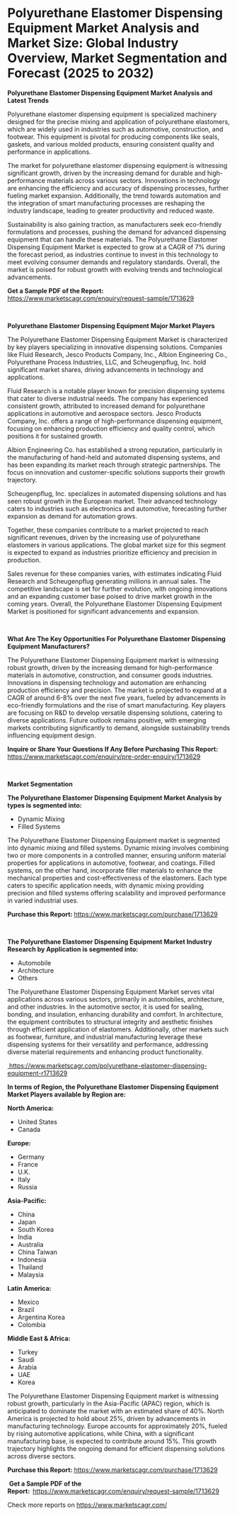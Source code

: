 <p><h1>Polyurethane Elastomer Dispensing Equipment Market Analysis and Market Size: Global Industry Overview, Market Segmentation and Forecast (2025 to 2032)</h1></p><p><strong>Polyurethane Elastomer Dispensing Equipment Market Analysis and Latest Trends</strong></p>
<p><p>Polyurethane elastomer dispensing equipment is specialized machinery designed for the precise mixing and application of polyurethane elastomers, which are widely used in industries such as automotive, construction, and footwear. This equipment is pivotal for producing components like seals, gaskets, and various molded products, ensuring consistent quality and performance in applications.</p><p>The market for polyurethane elastomer dispensing equipment is witnessing significant growth, driven by the increasing demand for durable and high-performance materials across various sectors. Innovations in technology are enhancing the efficiency and accuracy of dispensing processes, further fueling market expansion. Additionally, the trend towards automation and the integration of smart manufacturing processes are reshaping the industry landscape, leading to greater productivity and reduced waste.</p><p>Sustainability is also gaining traction, as manufacturers seek eco-friendly formulations and processes, pushing the demand for advanced dispensing equipment that can handle these materials. The Polyurethane Elastomer Dispensing Equipment Market is expected to grow at a CAGR of 7% during the forecast period, as industries continue to invest in this technology to meet evolving consumer demands and regulatory standards. Overall, the market is poised for robust growth with evolving trends and technological advancements.</p></p>
<p><strong>Get a Sample PDF of the Report:&nbsp;</strong> <a href="https://www.marketscagr.com/enquiry/request-sample/1713629?utm_campaign=1879&utm_medium=2&utm_source=Github&utm_content=ia&utm_term=11012025&utm_id=polyurethane-elastomer-dispensing-equipment">https://www.marketscagr.com/enquiry/request-sample/1713629</a></p>
<p>&nbsp;</p>
<p><strong>Polyurethane Elastomer Dispensing Equipment Major Market Players</strong></p>
<p><p>The Polyurethane Elastomer Dispensing Equipment Market is characterized by key players specializing in innovative dispensing solutions. Companies like Fluid Research, Jesco Products Company, Inc., Albion Engineering Co., Polyurethane Process Industries, LLC, and Scheugenpflug, Inc. hold significant market shares, driving advancements in technology and applications.</p><p>Fluid Research is a notable player known for precision dispensing systems that cater to diverse industrial needs. The company has experienced consistent growth, attributed to increased demand for polyurethane applications in automotive and aerospace sectors. Jesco Products Company, Inc. offers a range of high-performance dispensing equipment, focusing on enhancing production efficiency and quality control, which positions it for sustained growth.</p><p>Albion Engineering Co. has established a strong reputation, particularly in the manufacturing of hand-held and automated dispensing systems, and has been expanding its market reach through strategic partnerships. The focus on innovation and customer-specific solutions supports their growth trajectory.</p><p>Scheugenpflug, Inc. specializes in automated dispensing solutions and has seen robust growth in the European market. Their advanced technology caters to industries such as electronics and automotive, forecasting further expansion as demand for automation grows.</p><p>Together, these companies contribute to a market projected to reach significant revenues, driven by the increasing use of polyurethane elastomers in various applications. The global market size for this segment is expected to expand as industries prioritize efficiency and precision in production.</p><p>Sales revenue for these companies varies, with estimates indicating Fluid Research and Scheugenpflug generating millions in annual sales. The competitive landscape is set for further evolution, with ongoing innovations and an expanding customer base poised to drive market growth in the coming years. Overall, the Polyurethane Elastomer Dispensing Equipment Market is positioned for significant advancements and expansion.</p></p>
<p>&nbsp;</p>
<p><strong>What Are The Key Opportunities For Polyurethane Elastomer Dispensing Equipment Manufacturers?</strong></p>
<p><p>The Polyurethane Elastomer Dispensing Equipment market is witnessing robust growth, driven by the increasing demand for high-performance materials in automotive, construction, and consumer goods industries. Innovations in dispensing technology and automation are enhancing production efficiency and precision. The market is projected to expand at a CAGR of around 6-8% over the next five years, fueled by advancements in eco-friendly formulations and the rise of smart manufacturing. Key players are focusing on R&D to develop versatile dispensing solutions, catering to diverse applications. Future outlook remains positive, with emerging markets contributing significantly to demand, alongside sustainability trends influencing equipment design.</p></p>
<p><strong>Inquire or Share Your Questions If Any Before Purchasing This Report:</strong> <a href="https://www.marketscagr.com/enquiry/pre-order-enquiry/1713629?utm_campaign=1879&utm_medium=2&utm_source=Github&utm_content=ia&utm_term=11012025&utm_id=polyurethane-elastomer-dispensing-equipment">https://www.marketscagr.com/enquiry/pre-order-enquiry/1713629</a></p>
<p>&nbsp;</p>
<p><strong>Market Segmentation</strong></p>
<p><strong>The Polyurethane Elastomer Dispensing Equipment Market Analysis by types is segmented into:</strong></p>
<p><ul><li>Dynamic Mixing</li><li>Filled Systems</li></ul></p>
<p><p>The Polyurethane Elastomer Dispensing Equipment market is segmented into dynamic mixing and filled systems. Dynamic mixing involves combining two or more components in a controlled manner, ensuring uniform material properties for applications in automotive, footwear, and coatings. Filled systems, on the other hand, incorporate filler materials to enhance the mechanical properties and cost-effectiveness of the elastomers. Each type caters to specific application needs, with dynamic mixing providing precision and filled systems offering scalability and improved performance in varied industrial uses.</p></p>
<p><strong>Purchase this Report:&nbsp;</strong><a href="https://www.marketscagr.com/purchase/1713629?utm_campaign=1879&utm_medium=2&utm_source=Github&utm_content=ia&utm_term=11012025&utm_id=polyurethane-elastomer-dispensing-equipment">https://www.marketscagr.com/purchase/1713629</a></p>
<p>&nbsp;</p>
<p><strong>The Polyurethane Elastomer Dispensing Equipment Market Industry Research by Application is segmented into:</strong></p>
<p><ul><li>Automobile</li><li>Architecture</li><li>Others</li></ul></p>
<p><p>The Polyurethane Elastomer Dispensing Equipment Market serves vital applications across various sectors, primarily in automobiles, architecture, and other industries. In the automotive sector, it is used for sealing, bonding, and insulation, enhancing durability and comfort. In architecture, the equipment contributes to structural integrity and aesthetic finishes through efficient application of elastomers. Additionally, other markets such as footwear, furniture, and industrial manufacturing leverage these dispensing systems for their versatility and performance, addressing diverse material requirements and enhancing product functionality.</p></p>
<p><a href="https://www.marketscagr.com/polyurethane-elastomer-dispensing-equipment-r1713629?utm_campaign=1879&utm_medium=2&utm_source=Github&utm_content=ia&utm_term=11012025&utm_id=polyurethane-elastomer-dispensing-equipment">&nbsp;https://www.marketscagr.com/polyurethane-elastomer-dispensing-equipment-r1713629</a></p>
<p><strong>In terms of Region, the Polyurethane Elastomer Dispensing Equipment Market Players available by Region are:</strong></p>
<p>
    <p> <strong> North America: </strong>
        <ul>
            <li>United States</li>
            <li>Canada</li>
        </ul>
        </p> 
    <p> <strong> Europe: </strong>
        <ul>
            <li>Germany</li>
            <li>France</li>
            <li>U.K.</li>
            <li>Italy</li>
            <li>Russia</li>
        </ul>
        </p> 
    <p> <strong> Asia-Pacific: </strong>
        <ul>
            <li>China</li>
            <li>Japan</li>
            <li>South Korea</li>
            <li>India</li>
            <li>Australia</li>
            <li>China Taiwan</li>
            <li>Indonesia</li>
            <li>Thailand</li>
            <li>Malaysia</li>
        </ul>
        </p> 
    <p> <strong> Latin America: </strong>
        <ul>
            <li>Mexico</li>
            <li>Brazil</li>
            <li>Argentina Korea</li>
            <li>Colombia</li>
        </ul>
        </p> 
    <p> <strong> Middle East & Africa: </strong>
        <ul>
            <li>Turkey</li>
            <li>Saudi</li>
            <li>Arabia</li>
            <li>UAE</li>
            <li>Korea</li>
        </ul>
    </p>
    </p>
<p><p>The Polyurethane Elastomer Dispensing Equipment market is witnessing robust growth, particularly in the Asia-Pacific (APAC) region, which is anticipated to dominate the market with an estimated share of 40%. North America is projected to hold about 25%, driven by advancements in manufacturing technology. Europe accounts for approximately 20%, fueled by rising automotive applications, while China, with a significant manufacturing base, is expected to contribute around 15%. This growth trajectory highlights the ongoing demand for efficient dispensing solutions across diverse sectors.</p></p>
<p><strong>Purchase this Report: </strong><a href="https://www.marketscagr.com/purchase/1713629?utm_campaign=1879&utm_medium=2&utm_source=Github&utm_content=ia&utm_term=11012025&utm_id=polyurethane-elastomer-dispensing-equipment">https://www.marketscagr.com/purchase/1713629</a></p>
<p>&nbsp;<strong>Get a Sample PDF of the Report:&nbsp;&nbsp;</strong><a href="https://www.marketscagr.com/enquiry/request-sample/1713629?utm_campaign=1879&utm_medium=2&utm_source=Github&utm_content=ia&utm_term=11012025&utm_id=polyurethane-elastomer-dispensing-equipment">https://www.marketscagr.com/enquiry/request-sample/1713629</a></p>
<p><strong></strong></p>
<p>Check more reports on <a href="https://www.marketscagr.com/?utm_campaign=1879&utm_medium=2&utm_source=Github&utm_content=ia&utm_term=11012025&utm_id=polyurethane-elastomer-dispensing-equipment">https://www.marketscagr.com/</a></p>